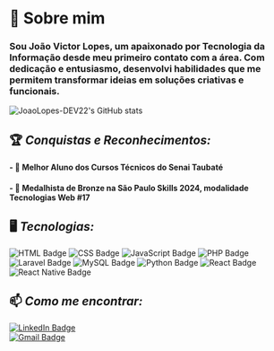 # 👋 Sobre mim
###  Sou João Victor Lopes, um apaixonado por Tecnologia da Informação desde meu primeiro contato com a área. Com dedicação e entusiasmo, desenvolvi habilidades que me permitem transformar ideias em soluções criativas e funcionais.

![JoaoLopes-DEV22's GitHub stats](https://github-readme-stats.vercel.app/api?username=JoaoLopes-DEV22&show_icons=true&theme=tokyonight)

## 🏆 *Conquistas e Reconhecimentos:*
#### - 🥇 **Melhor Aluno dos Cursos Técnicos** do **Senai Taubaté** 
#### - 🥉 **Medalhista de Bronze na São Paulo Skills 2024**, modalidade **Tecnologias Web #17**  

## 🖥️ *Tecnologias:*  
![HTML Badge](https://img.shields.io/badge/HTML-E34F26?style=for-the-badge&logo=html5&logoColor=white)
![CSS Badge](https://img.shields.io/badge/CSS-1572B6?style=for-the-badge&logo=css3&logoColor=white) 
![JavaScript Badge](https://img.shields.io/badge/JavaScript-F7DF1E?style=for-the-badge&logo=javascript&logoColor=black) ![PHP Badge](https://img.shields.io/badge/PHP-777BB4?style=for-the-badge&logo=php&logoColor=white)
![Laravel Badge](https://img.shields.io/badge/Laravel-FF2D20?style=for-the-badge&logo=laravel&logoColor=white) 
![MySQL Badge](https://img.shields.io/badge/MySQL-4479A1?style=for-the-badge&logo=mysql&logoColor=white) 
![Python Badge](https://img.shields.io/badge/Python-3776AB?style=for-the-badge&logo=python&logoColor=white) 
![React Badge](https://img.shields.io/badge/React-61DAFB?style=for-the-badge&logo=react&logoColor=black)
![React Native Badge](https://img.shields.io/badge/React_Native-61DAFB?style=for-the-badge&logo=react&logoColor=black) 

## 📫 *Como me encontrar:*  
[![LinkedIn Badge](https://img.shields.io/badge/LinkedIn-0A66C2?style=for-the-badge&logo=linkedin&logoColor=white)](https://www.linkedin.com/in/joaolopesdev)  
[![Gmail Badge](https://img.shields.io/badge/Email-D14836?style=for-the-badge&logo=gmail&logoColor=white)](mailto:joaovictorlopes146@gmail.com)  
